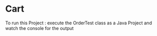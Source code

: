 # Cart
To run this Project : execute the OrderTest class as a Java Project and watch the console for the output
